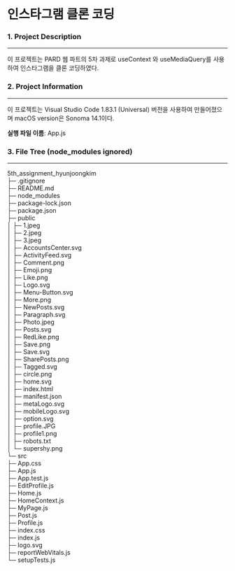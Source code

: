 # 인스타그램 클론 코딩
### 1. Project Description
------------
이 프로젝트는 PARD 웹 파트의 5차 과제로 useContext 와 useMediaQuery를 사용하여 인스타그램을 클론 코딩하였다.

### 2. Project Information
------------
이 프로젝트는 Visual Studio Code 1.83.1 (Universal) 버전을 사용하여 만들어졌으며
macOS version은 Sonoma 14.1이다.

**실행 파일 이름**: App.js

### 3. File Tree (node_modules ignored)
------------
5th_assignment_hyunjoongkim  
├─ .gitignore  
├─ README.md  
├─ node_modules  
├─ package-lock.json  
├─ package.json  
├─ public  
│ ├─ 1.jpeg  
│ ├─ 2.jpeg  
│ ├─ 3.jpeg  
│ ├─ AccountsCenter.svg  
│ ├─ ActivityFeed.svg  
│ ├─ Comment.png  
│ ├─ Emoji.png  
│ ├─ Like.png  
│ ├─ Logo.svg  
│ ├─ Menu-Button.svg  
│ ├─ More.png  
│ ├─ NewPosts.svg  
│ ├─ Paragraph.svg  
│ ├─ Photo.jpeg  
│ ├─ Posts.svg  
│ ├─ RedLike.png  
│ ├─ Save.png  
│ ├─ Save.svg  
│ ├─ SharePosts.png  
│ ├─ Tagged.svg  
│ ├─ circle.png  
│ ├─ home.svg  
│ ├─ index.html  
│ ├─ manifest.json  
│ ├─ metaLogo.svg  
│ ├─ mobileLogo.svg  
│ ├─ option.svg  
│ ├─ profile.JPG  
│ ├─ profile1.png  
│ ├─ robots.txt  
│ └─ supershy.png  
└─ src  
├─ App.css  
├─ App.js  
├─ App.test.js  
├─ EditProfile.js  
├─ Home.js  
├─ HomeContext.js  
├─ MyPage.js  
├─ Post.js  
├─ Profile.js  
├─ index.css  
├─ index.js  
├─ logo.svg  
├─ reportWebVitals.js  
└─ setupTests.js  
